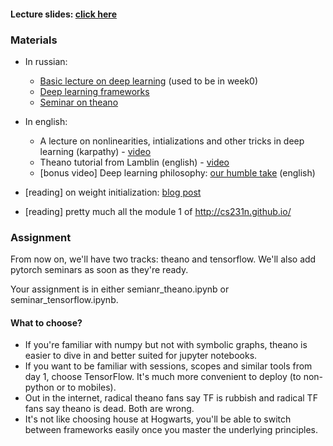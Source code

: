 #### Lecture slides: [click here](https://yadi.sk/i/x36dpG-K3Mt9uE)

### Materials
- In russian: 
  * [Basic lecture on deep learning](https://www.youtube.com/watch?v=8008XQzoUEs) (used to be in week0)
  * [Deep learning frameworks](https://www.youtube.com/watch?v=ghZyptkanB0) 
  * [Seminar on theano](https://yadi.sk/i/54STsEBVpubkn)

- In english:
  - A lecture on nonlinearities, intializations and other tricks in deep learning (karpathy) - [video](https://www.youtube.com/watch?v=GUtlrDbHhJM)
  - Theano tutorial from Lamblin (english) - [video](https://www.youtube.com/watch?v=OU8I1oJ9HhI)
  - [bonus video] Deep learning philosophy: [our humble take](https://www.youtube.com/watch?v=9qyE1Ev1Xdw) (english)

- [reading] on weight initialization: [blog post](http://andyljones.tumblr.com/post/110998971763/an-explanation-of-xavier-initialization)
- [reading] pretty much all the module 1 of http://cs231n.github.io/
  
### Assignment
From now on, we'll have two tracks: theano and tensorflow. We'll also add pytorch seminars as soon as they're ready.

Your assignment is in either semianr_theano.ipynb or seminar_tensorflow.ipynb.

#### What to choose?
* If you're familiar with numpy but not with symbolic graphs, theano is easier to dive in and better suited for jupyter notebooks.
* If you want to be familiar with sessions, scopes and similar tools from day 1, choose TensorFlow. It's much more convenient to deploy (to non-python or to mobiles).
* Out in the internet, radical theano fans say TF is rubbish and radical TF fans say theano is dead. Both are wrong.
* It's not like choosing house at Hogwarts, you'll be able to switch between frameworks easily once you master the underlying principles.
  


